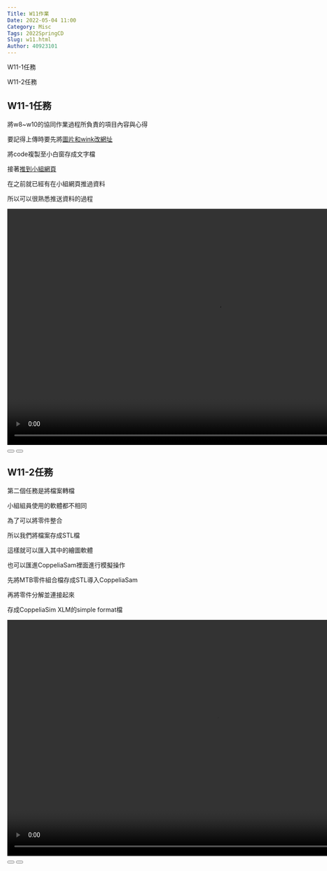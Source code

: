 ```yaml
---
Title: W11作業
Date: 2022-05-04 11:00
Category: Misc
Tags: 2022SpringCD
Slug: w11.html
Author: 40923101
---
```


W11-1任務

W11-2任務


<!-- PELICAN_END_SUMMARY -->

W11-1任務
----

將w8~w10的協同作業過程所負責的項目內容與心得

要記得上傳時要先將[圖片和wink改網址]

將code複製至小白窗存成文字檔

接著[推到小組網頁]

在之前就已經有在小組網頁推過資料

所以可以很熟悉推送資料的過程

<link rel="stylesheet" type="text/css" href="./../cmsimde/static/winkPlayer.css"></p>
<script type="text/javascript" src="./../cmsimde/static/winkPlayer.js"></script>
<script>
var winkVideoData = {
dataVersion: 1,
frameRate: 20,
buttonFrameLength: 10,
buttonFrameOffset: 5,
frameStops: {
},
};
</script>
<div class="winkVideoContainerClass"><video width="960" height="540" class="winkVideoClass" data-dirname="/static" data-varname="winkVideoData">
<source src="https://a40923101.github.io/cd2022/downloads/wink31.mp4" type="video/mp4" /></video>
<div class="winkVideoOverlayClass"></div>
<div class="winkVideoControlBarClass"><button class="winkVideoControlBarPlayButtonClass"></button> <button class="winkVideoControlBarPauseButtonClass"></button>
<div class="winkVideoControlBarProgressLeftClass"></div>
<div class="winkVideoControlBarProgressEmptyMiddleClass"></div>
<div class="winkVideoControlBarProgressRightClass"></div>
<div class="winkVideoControlBarProgressFilledMiddleClass"></div>
<div class="winkVideoControlBarProgressThumbClass"></div>
</div>
<div class="winkVideoPlayOverlayClass"></div>
</div>



[圖片和wink改網址]:https://a40923101.github.io/cd2022/images/21.png
[推到小組網頁]:https://a40923101.github.io/cd2022/images/19.png



W11-2任務
----
第二個任務是將檔案轉檔

小組組員使用的軟體都不相同

為了可以將零件整合

所以我們將檔案存成STL檔

這樣就可以匯入其中的繪圖軟體

也可以匯進CoppeliaSam裡面進行模擬操作

先將MTB零件組合檔存成STL導入CoppeliaSam

再將零件分解並連接起來

存成CoppeliaSim XLM的simple format檔


<link rel="stylesheet" type="text/css" href="./../cmsimde/static/winkPlayer.css"></p>
<script type="text/javascript" src="./../cmsimde/static/winkPlayer.js"></script>
<script>
var winkVideoData = {
dataVersion: 1,
frameRate: 20,
buttonFrameLength: 10,
buttonFrameOffset: 5,
frameStops: {
},
};
</script>
<div class="winkVideoContainerClass"><video width="960" height="540" class="winkVideoClass" data-dirname="/static" data-varname="winkVideoData" video="">
<source src="https://a40923101.github.io/cd2022/downloads/wink32.mp4" type="video/mp4" /></video>
<div class="winkVideoOverlayClass"></div>
<div class="winkVideoControlBarClass"><button class="winkVideoControlBarPlayButtonClass"></button> <button class="winkVideoControlBarPauseButtonClass"></button>
<div class="winkVideoControlBarProgressLeftClass"></div>
<div class="winkVideoControlBarProgressEmptyMiddleClass"></div>
<div class="winkVideoControlBarProgressRightClass"></div>
<div class="winkVideoControlBarProgressFilledMiddleClass"></div>
<div class="winkVideoControlBarProgressThumbClass"></div>
</div>
<div class="winkVideoPlayOverlayClass"></div>
</div>






